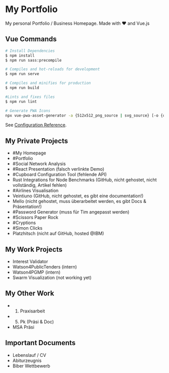 # My Portfolio

My personal Portfolio / Business Homepage. Made with ♥ and Vue.js

## Vue Commands

``` bash
# Install Dependencies
$ npm install
$ npm run sass:precompile

# Compiles and hot-reloads for development
$ npm run serve

# Compiles and minifies for production
$ npm run build

#Lints and fixes files
$ npm run lint

# Generate PWA Icons
npx vue-pwa-asset-generator -a {512x512_png_source | svg_source} [-o {output_folder}]
```

See [Configuration Reference](https://cli.vuejs.org/config/).

## My Private Projects

- #My Homepage
- #Portfolio
- #Social Network Analysis
- #React Presentation (falsch verlinkte Demo)
- #Cupboard Configuration Tool (fehlende API)
- Rust Integrations for Node Benchmarks (GitHub, nicht gehostet, nicht vollständig, Artikel fehlen)
- #Airlines Visualisation
- Veintiuno (GitHub, nicht gehostet, es gibt eine documentation!)
- Mello (nicht gehostet, muss überarbeitet werden, es gibt Docs & Präsentation!)
- #Password Generator (muss für Tim angepasst werden)
- #Scissors Paper Rock
- #Cryptions
- #Simon Clicks
- Platzhitsch (nicht auf GitHub, hosted @IBM)

## My Work Projects

- Interest Validator
- Watson4PublicTenders (intern)
- Watson4PGMP (intern)
- Swarm Visualization (not working yet)

## My Other Work

- 1. Praxisarbeit
- 5. Pk (Präsi & Doc)
- MSA Präsi

## Important Documents

- Lebenslauf / CV
- Abiturzeugnis
- Biber Wettbewerb
